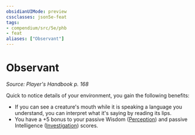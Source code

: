 ```yaml
---
obsidianUIMode: preview
cssclasses: json5e-feat
tags:
- compendium/src/5e/phb
- feat
aliases: ["Observant"]
---
```

# Observant
*Source: Player's Handbook p. 168*  

Quick to notice details of your environment, you gain the following benefits:

- If you can see a creature's mouth while it is speaking a language you understand, you can interpret what it's saying by reading its lips.  
- You have a +5 bonus to your passive Wisdom ([Perception](4-Resources/Compendium/rules/skills.md#Perception)) and passive Intelligence ([Investigation](4-Resources/Compendium/rules/skills.md#Investigation)) scores.